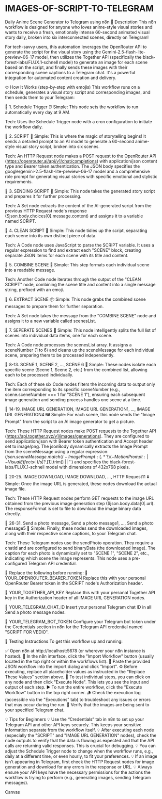 # IMAGES-OF-SCRIPT-TO-TELEGRAM

 Daily Anime Scene Generator to Telegram using n8n
📖 Description
This n8n workflow is designed for anyone who loves anime-style visual stories and wants to receive a fresh, emotionally intense 60-second animated visual story daily, broken into six interconnected scenes, directly on Telegram!

For tech-savvy users, this automation leverages the OpenRouter API to generate the script for the visual story using the Gemini-2.5-flash-lite-preview-06-17 model, then utilizes the Together API (specifically the black-forest-labs/FLUX.1-schnell model) to generate an image for each scene based on the script, and finally sends these images with their corresponding scene captions to a Telegram chat. It's a powerful integration for automated content creation and delivery.

⚙️ How It Works (step-by-step with emojis)
This workflow runs on a schedule, generates a visual story script and corresponding images, and then sends them to your Telegram:

🔹 1. Schedule Trigger ⏰
Simple: This node sets the workflow to run automatically every day at 9 AM.

Tech: Uses the Schedule Trigger node with a cron configuration to initiate the workflow daily.

🔹 2. SCRIPT 📝
Simple: This is where the magic of storytelling begins! It sends a detailed prompt to an AI model to generate a 60-second anime-style visual story script, broken into six scenes.

Tech: An HTTP Request node makes a POST request to the OpenRouter API (https://openrouter.ai/api/v1/chat/completions) with application/json content type and Bearer token authentication. The JSON body specifies the google/gemini-2.5-flash-lite-preview-06-17 model and a comprehensive role prompt for generating visual stories with specific emotional and stylistic requirements.

🔹 3. SENDING SCRIPT 📨
Simple: This node takes the generated story script and prepares it for further processing.

Tech: A Set node extracts the content of the AI-generated script from the previous HTTP Request node's response ($json.body.choices[0].message.content) and assigns it to a variable named SCRIPT.

🔹 4. CLEAN SCRIPT 🧼
Simple: This node tidies up the script, separating each scene into its own distinct piece of data.

Tech: A Code node uses JavaScript to parse the SCRIPT variable. It uses a regular expression to find and extract each "SCENE" block, creating separate JSON items for each scene with its title and content.

🔹 5. COMBINE SCENE 🔗
Simple: This step formats each individual scene into a readable message.

Tech: Another Code node iterates through the output of the "CLEAN SCRIPT" node, combining the scene title and content into a single message string, prefixed with an emoji.

🔹 6. EXTRACT SCENE 📦
Simple: This node grabs the combined scene messages to prepare them for further separation.

Tech: A Set node takes the message from the "COMBINE SCENE" node and assigns it to a new variable called scenesList.

🔹 7. SEPERATE SCENES 🔪
Simple: This node intelligently splits the full list of scenes into individual data items, one for each scene.

Tech: A Code node processes the scenesList array. It assigns a sceneNumber (1 to 6) and cleans up the sceneMessage for each individual scene, preparing them to be processed independently.

🔹 8-13. SCENE 1, SCENE 2, ..., SCENE 6 🎯
Simple: These nodes isolate each specific scene (Scene 1, Scene 2, etc.) from the combined list, allowing each to be processed individually.

Tech: Each of these six Code nodes filters the incoming data to output only the item corresponding to its specific sceneNumber (e.g., scene.sceneNumber === 1 for "SCENE 1"), ensuring each subsequent image generation and sending process handles one scene at a time.

🔹 14-19. IMAGE URL GENERATION, IMAGE URL GENERATION1, ..., IMAGE URL GENERATION4 🖼️
Simple: For each scene, this node sends the "Image Prompt" from the script to an AI image generator to get a picture.

Tech: These HTTP Request nodes make POST requests to the Together API (https://api.together.xyz/v1/images/generations). They are configured to send application/json with Bearer token authentication and Accept header set to image/png. The jsonBody dynamically extracts the Image Prompt from the sceneMessage using a regular expression ($json.sceneMessage.match(/- Image Prompt:(.*?)(- Motion Prompt:|- Visual Effects:|$)/s)?.[1].trim() || '') and specifies the black-forest-labs/FLUX.1-schnell model with dimensions of 432x768 pixels.

🔹 20-25. IMAGE DOWNLOAD, IMAGE DOWNLOAD, ..., HTTP Request11 ⬇️
Simple: Once the image URL is generated, these nodes download the actual image file.

Tech: These HTTP Request nodes perform GET requests to the image URL obtained from the previous image generation step ($json.body.data[0].url). The responseFormat is set to file to download the image binary data directly.

🔹 26-31. Send a photo message, Send a photo message1, ..., Send a photo message5 📲
Simple: Finally, these nodes send the downloaded images, along with their respective scene captions, to your Telegram chat.

Tech: These Telegram nodes use the sendPhoto operation. They require a chatId and are configured to send binaryData (the downloaded image). The caption for each photo is dynamically set to "SCENE 1", "SCENE 2", etc., indicating which scene the image represents. This node uses a pre-configured Telegram API credential.

🔁 Replace the following before running:
🔐 YOUR_OPENROUTER_BEARER_TOKEN
Replace this with your personal OpenRouter Bearer token in the SCRIPT node's Authorization header.

🔐 YOUR_TOGETHER_API_KEY
Replace this with your personal Together API key in the Authorization header of all IMAGE URL GENERATION nodes.

💬 YOUR_TELEGRAM_CHAT_ID
Insert your personal Telegram chat ID in all Send a photo message nodes.

🤖 YOUR_TELEGRAM_BOT_TOKEN
Configure your Telegram bot token under the Credentials section in n8n for the Telegram API credential named "SCRIPT FOR VEDIO".

🧪 Testing Instructions
To get this workflow up and running:

✅ Open n8n at http://localhost:5678 (or wherever your n8n instance is hosted).
🔧 In the n8n interface, click the "Import Workflow" button (usually located in the top right or within the workflows list).
🔗 Paste the provided JSON workflow into the import dialog and click "Import".
⚙️ Before executing, replace all placeholder values as instructed in the "Replace These Values" section above.
🧪 To test individual steps, you can click on any node and then click "Execute Node". This lets you see the input and output of each step.
▶️ To run the entire workflow, click the "Execute Workflow" button in the top right corner.
🪵 Check the execution log (accessible via the "Executions" tab) to troubleshoot any issues or errors that may occur during the run.
📱 Verify that the images are being sent to your specified Telegram chat.

💡 Tips for Beginners
💡 Use the “Credentials” tab in n8n to set up your Telegram API and other API keys securely. This keeps your sensitive information separate from the workflow itself.
💡 After executing each node (especially the "SCRIPT" and "IMAGE URL GENERATION" nodes), check the node outputs to verify that the data is flowing as expected and that the API calls are returning valid responses. This is crucial for debugging.
💡 You can adjust the Schedule Trigger node to change when the workflow runs, e.g., daily at a different time, or even hourly, to fit your preferences.
💡 If an image isn't appearing in Telegram, first check the HTTP Request nodes for image generation and download for any errors in the response or URL.
💡 Always ensure your API keys have the necessary permissions for the actions the workflow is trying to perform (e.g., generating images, sending Telegram messages).












Canvas


